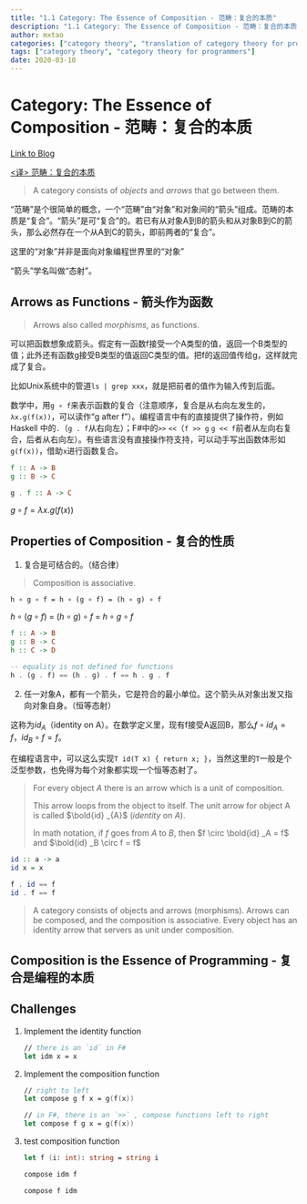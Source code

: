 ```yaml
---
title: "1.1 Category: The Essence of Composition - 范畴：复合的本质"
description: "1.1 Category: The Essence of Composition - 范畴：复合的本质"
author: mxtao
categories: ["category theory", "translation of category theory for programmers"]
tags: ["category theory", "category theory for programmers"]
date: 2020-03-10
---
```


# Category: The Essence of Composition - 范畴：复合的本质

[Link to Blog](https://bartoszmilewski.com/2014/11/04/category-the-essence-of-composition/)

[<译> 范畴：复合的本质](https://segmentfault.com/a/1190000003883257)

> A category consists of *objects* and *arrows* that go between them.

“范畴”是个很简单的概念，一个“范畴”由“对象”和对象间的“箭头”组成。范畴的本质是“复合”。“箭头”是可“复合”的。若已有从对象A到B的箭头和从对象B到C的箭头，那么必然存在一个从A到C的箭头，即前两者的“复合”。

这里的“对象”并非是面向对象编程世界里的“对象”

“箭头”学名叫做“态射”。

## Arrows as Functions - 箭头作为函数

> Arrows also called *morphisms*, as functions. 

可以把函数想象成箭头。假定有一函数f接受一个A类型的值，返回一个B类型的值；此外还有函数g接受B类型的值返回C类型的值。把f的返回值传给g，这样就完成了复合。

比如Unix系统中的管道`ls | grep xxx`，就是把前者的值作为输入传到后面。

数学中，用`g ∘ f`来表示函数的复合（注意顺序，复合是从右向左发生的，`λx.g(f(x))`，可以读作“g after f”）。编程语言中有的直接提供了操作符，例如Haskell 中的`.`（`g . f`从右向左）；F#中的`>>` `<<`（`f >> g` `g << f`前者从左向右复合，后者从右向左）。有些语言没有直接操作符支持，可以动手写出函数体形如`g(f(x))`，借助`x`进行函数复合。

```haskell
f :: A -> B
g :: B -> C

g . f :: A -> C
```

$g \circ f = \lambda x.g \lparen f \lparen x \rparen \rparen$

## Properties of Composition - 复合的性质

1. 复合是可结合的。（结合律）

> Composition is associative.

```
h ∘ g ∘ f = h ∘ (g ∘ f) = (h ∘ g) ∘ f
```

 $h \circ \lparen g \circ f \rparen$ = $\lparen h \circ g \rparen \circ f$ = $h \circ g \circ f$

 ```haskell
 f :: A -> B
 g :: B -> C
 h :: C -> D

 -- equality is not defined for functions
 h . (g . f) == (h . g) . f == h . g . f
 ```

2. 任一对象A，都有一个箭头，它是符合的最小单位。这个箭头从对象出发又指向对象自身。（恒等态射）

这称为$id_A$（identity on A）。在数学定义里，现有f接受A返回B，那么$f \circ id_A = f$，$id_B \circ f = f$。

在编程语言中，可以这么实现`T id(T x) { return x; }`，当然这里的`T`一般是个泛型参数，也免得为每个对象都实现一个恒等态射了。

> For every object *A* there is an arrow which is a unit of composition.
> 
> This arrow loops from the object to itself. The unit arrow for object A is called $\bold{id} _{A}$ (*identity* on $A$).
> 
> In math notation, if $f$ goes from $A$ to $B$, then $f \circ \bold{id} _A = f$ and $\bold{id} _B \circ f = f$

 ```haskell
 id :: a -> a
 id x = x

 f . id == f
 id . f == f
 ```

> A category consists of objects and arrows (morphisms). Arrows can be composed, and the composition is associative. Every object has an identity arrow that servers as unit under composition.

## Composition is the Essence of Programming - 复合是编程的本质

## Challenges

1. Implement the identity function

    ```fsharp
    // there is an `id` in F#
    let idm x = x
    ```

2. Implement the composition function
    
    ```fsharp
    // right to left
    let compose g f x = g(f(x))

    // in F#, there is an `>>` , compose functions left to right
    let compose f g x = g(f(x))
    ```

3. test composition function

    ```fsharp
    let f (i: int): string = string i

    compose idm f

    compose f idm
    ```

